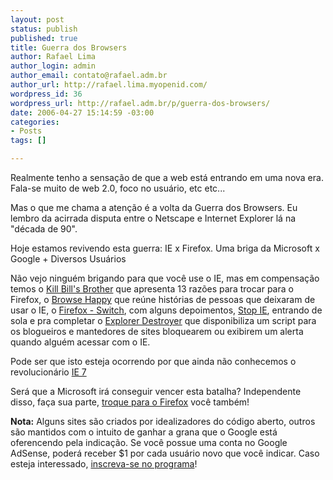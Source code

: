 ```yaml
--- 
layout: post
status: publish
published: true
title: Guerra dos Browsers
author: Rafael Lima
author_login: admin
author_email: contato@rafael.adm.br
author_url: http://rafael.lima.myopenid.com/
wordpress_id: 36
wordpress_url: http://rafael.adm.br/p/guerra-dos-browsers/
date: 2006-04-27 15:14:59 -03:00
categories: 
- Posts
tags: []

---
```

Realmente tenho a sensação de que a web está entrando em uma nova era. Fala-se muito de web 2.0, foco no usuário, etc etc...

Mas o que me chama a atenção é a volta da Guerra dos Browsers. Eu lembro da acirrada disputa entre o Netscape e Internet Explorer lá na "década de 90".

Hoje estamos revivendo esta guerra: IE x Firefox. Uma briga da Microsoft x Google + Diversos Usuários

Não vejo ninguém brigando para que você use o IE, mas em compensação temos o <a title="Visitar o site (nova janela)" target="_blank" href="http://www.killbillsbrowser.com">Kill Bill's  Brother</a> que apresenta 13 razões para trocar para o Firefox, o <a title="Visitar (nova janela)" target="_blank" href="http://browsehappy.com/">Browse Happy</a> que reúne histórias de pessoas que deixaram de usar o IE, o <a title="Visitar (nova janela)" target="_blank" href="http://www.switch2firefox.com/">Firefox - Switch</a>, com alguns depoimentos, <a title="Visitar (nova janela)" target="_blank" href="http://www.stopie.com/">Stop IE</a>, entrando de sola e pra completar o <a title="Visitar (nova janela)" target="_blank" href="http://explorerdestroyer.com/">Explorer Destroyer</a> que disponibiliza um script para os blogueiros e mantedores de sites bloquearem ou exibirem um alerta quando alguém acessar com o IE.

Pode ser que isto esteja ocorrendo por que ainda não conhecemos o revolucionário <a title="Visitar (nova janela)" target="_blank" href="http://ie7.com/">IE 7</a>

Será que a Microsoft irá conseguir vencer esta batalha?  Independente disso, faça sua parte, <a target="_blank" title="Visitar o site do Firefox (nova janela)" href="http://www.mozilla.com/firefox/">troque para o Firefox</a> você também!

<script type="text/javascript"><!-- google_ad_client = "pub-1877211724276991"; google_ad_width = 180; google_ad_height = 60; google_ad_format = "180x60_as_rimg"; google_cpa_choice = "CAAQgbH8zwEaCKYVHQrMwTTDKOW-93M"; //--></script> <script type="text/javascript"> </script>

<strong>Nota:</strong> Alguns sites são criados por idealizadores do código aberto, outros são mantidos com o intuito de ganhar a grana que o Google está oferencendo pela indicação. Se você possue uma conta no Google AdSense, poderá receber $1 por cada usuário novo que você indicar. Caso esteja interessado, <a target="_blank" title="Visitar Google AdSense (nova janela)" href="https://www.google.com/adsense">inscreva-se no programa</a>!
<script type="text/javascript"><!-- google_ad_client = "pub-1877211724276991"; google_ad_width = 110; google_ad_height = 32; google_ad_format = "110x32_as_rimg"; google_cpa_choice = "CAAQ5ZydzgEaCGeXAITcw-ADKK3_5HQ"; //--></script>
